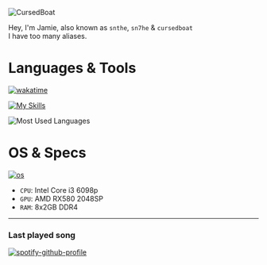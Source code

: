 ![CursedBoat](https://i.ibb.co/pxZcwKr/cursedboat.png)



Hey, I'm Jamie, also known as `snthe`, `sn7he` & `cursedboat` <br />
I have too many aliases.

# Languages & Tools
[![wakatime](https://wakatime.com/badge/user/39b84677-b2b8-404d-8185-3cec87071def.svg)](https://wakatime.com/@cursedboat)

[![My Skills](https://skillicons.dev/icons?i=rust,cs,dotnet,python,ts,nodejs,bun,express,sqlite,mongodb,bash,zsh)](https://skillicons.dev)

![Most Used Languages](https://github-readme-stats.vercel.app/api/top-langs/?username=cursedboat&layout=compact&theme=dark)

# OS & Specs

[![os](https://skillicons.dev/icons?i=windows,arch,ubuntu)](https://skillicons.dev)
- `CPU`: Intel Core i3 6098p
- `GPU`: AMD RX580 2048SP
- `RAM`: 8x2GB DDR4

---
### Last played song

[![spotify-github-profile](https://spotify-github-profile.kittinanx.com/api/view?uid=g2lqgpmd6ffpfgsm1nv0y3dle&cover_image=true&theme=natemoo-re&show_offline=false&background_color=121212&interchange=false&bar_color=53b14f&bar_color_cover=false)](https://spotify-github-profile.kittinanx.com/api/view?uid=g2lqgpmd6ffpfgsm1nv0y3dle&redirect=true)
